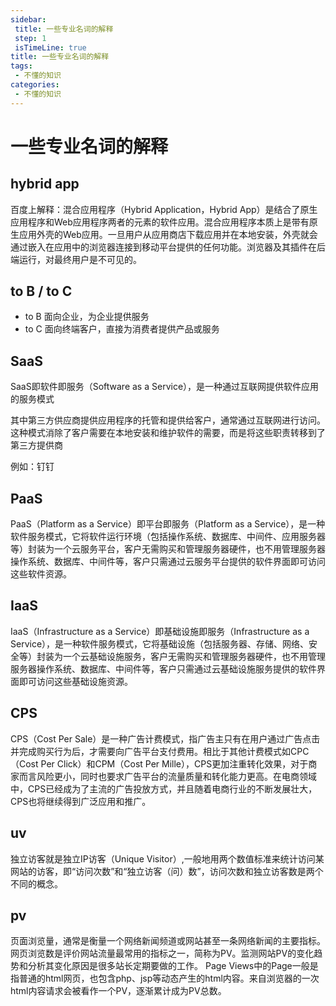 ```yaml
---
sidebar:
 title: 一些专业名词的解释
 step: 1
 isTimeLine: true
title: 一些专业名词的解释
tags:
 - 不懂的知识
categories:
 - 不懂的知识
---
```



# 一些专业名词的解释

## hybrid app
百度上解释：混合应用程序（Hybrid Application，Hybrid App）是结合了原生应用程序和Web应用程序两者的元素的软件应用。混合应用程序本质上是带有原生应用外壳的Web应用。一旦用户从应用商店下载应用并在本地安装，外壳就会通过嵌入在应用中的浏览器连接到移动平台提供的任何功能。浏览器及其插件在后端运行，对最终用户是不可见的。

## to B / to C
-  to B 面向企业，为企业提供服务
-  to C 面向终端客户，直接为消费者提供产品或服务
  
## SaaS
SaaS即软件即服务（Software as a Service），是一种通过互联网提供软件应用的服务模式

其中第三方供应商提供应用程序的托管和提供给客户，通常通过互联网进行访问。这种模式消除了客户需要在本地安装和维护软件的需要，而是将这些职责转移到了第三方提供商

例如：钉钉

## PaaS
PaaS（Platform as a Service）即平台即服务（Platform as a Service），是一种软件服务模式，它将软件运行环境（包括操作系统、数据库、中间件、应用服务器等）封装为一个云服务平台，客户无需购买和管理服务器硬件，也不用管理服务器操作系统、数据库、中间件等，客户只需通过云服务平台提供的软件界面即可访问这些软件资源。


## IaaS
IaaS（Infrastructure as a Service）即基础设施即服务（Infrastructure as a Service），是一种软件服务模式，它将基础设施（包括服务器、存储、网络、安全等）封装为一个云基础设施服务，客户无需购买和管理服务器硬件，也不用管理服务器操作系统、数据库、中间件等，客户只需通过云基础设施服务提供的软件界面即可访问这些基础设施资源。

## CPS
CPS（Cost Per Sale）是一种广告计费模式，指广告主只有在用户通过广告点击并完成购买行为后，才需要向广告平台支付费用。相比于其他计费模式如CPC（Cost Per Click）和CPM（Cost Per Mille），CPS更加注重转化效果，对于商家而言风险更小，同时也要求广告平台的流量质量和转化能力更高。在电商领域中，CPS已经成为了主流的广告投放方式，并且随着电商行业的不断发展壮大，CPS也将继续得到广泛应用和推广。

## uv
独立访客就是独立IP访客（Unique Visitor）,一般地用两个数值标准来统计访问某网站的访客，即“访问次数”和“独立访客（问）数”，访问次数和独立访客数是两个不同的概念。

## pv
页面浏览量，通常是衡量一个网络新闻频道或网站甚至一条网络新闻的主要指标。网页浏览数是评价网站流量最常用的指标之一，简称为PV。监测网站PV的变化趋势和分析其变化原因是很多站长定期要做的工作。
Page Views中的Page一般是指普通的html网页，也包含php、jsp等动态产生的html内容。来自浏览器的一次html内容请求会被看作一个PV，逐渐累计成为PV总数。


